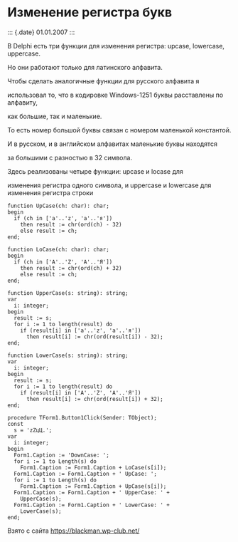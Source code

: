 Изменение регистра букв
=======================

::: {.date}
01.01.2007
:::

В Delphi есть три функции для изменения регистра: upcase, lowercase,
uppercase.

Но они работают только для латинского алфавита.

Чтобы сделать аналогичные функции для русского алфавита я

использовал то, что в кодировке Windows-1251 буквы расставлены по
алфавиту,

как большие, так и маленькие.

То есть номер большой буквы связан с номером маленькой константой.

И в русском, и в английском алфавитах маленькие буквы находятся

за большими с разностью в 32 символа.

Здесь реализованы четыре функции: upcase и locase для

изменения регистра одного символа, и uppercase и lowercase для изменения
регистра строки

    function UpCase(ch: char): char;
    begin
      if (ch in ['a'..'z', 'а'..'я'])
        then result := chr(ord(ch) - 32)
        else result := ch;
    end;
     
    function LoCase(ch: char): char;
    begin
      if (ch in ['A'..'Z', 'А'..'Я'])
        then result := chr(ord(ch) + 32)
        else result := ch;
    end;
     
    function UpperCase(s: string): string;
    var
      i: integer;
    begin
      result := s;
      for i := 1 to length(result) do
        if (result[i] in ['a'..'z', 'а'..'я'])
          then result[i] := chr(ord(result[i]) - 32);
    end;
     
    function LowerCase(s: string): string;
    var
      i: integer;
    begin
      result := s;
      for i := 1 to length(result) do
        if (result[i] in ['A'..'Z', 'А'..'Я'])
          then result[i] := chr(ord(result[i]) + 32);
    end;
     
    procedure TForm1.Button1Click(Sender: TObject);
    const
      s = 'zZцЦ.';
    var
      i: integer;
    begin
      Form1.Caption := 'DownCase: ';
      for i := 1 to Length(s) do
        Form1.Caption := Form1.Caption + LoCase(s[i]);
      Form1.Caption := Form1.Caption + ' UpCase: ';
      for i := 1 to Length(s) do
        Form1.Caption := Form1.Caption + UpCase(s[i]);
      Form1.Caption := Form1.Caption + ' UpperCase: ' +
        UpperCase(s);
      Form1.Caption := Form1.Caption + ' LowerCase: ' +
        LowerCase(s);
    end;

Взято с сайта <https://blackman.wp-club.net/>
